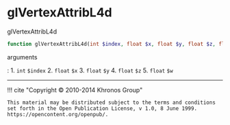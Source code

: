 # glVertexAttribL4d
glVertexAttribL4d

```php
function glVertexAttribL4d(int $index, float $x, float $y, float $z, float $w) : void
```

arguments

:    1. `int` `$index` 
    2. `float` `$x` 
    3. `float` `$y` 
    4. `float` `$z` 
    5. `float` `$w` 

---
     

!!! cite "Copyright © 2010-2014 Khronos Group"

    This material may be distributed subject to the terms and conditions set forth in the Open Publication License, v 1.0, 8 June 1999. https://opencontent.org/openpub/.